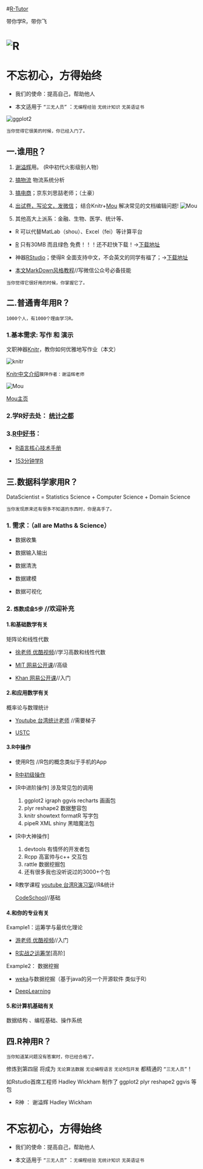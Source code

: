 #[R-Tutor](http://cran.r-project.org/doc/contrib/Liu-FAQ.pdf)

带你学R，带你飞

![R](https://pbs.twimg.com/profile_images/508630159461580801/SPEYeilx_400x400.jpeg)
=======

# 不忘初心，方得始终

 * 我们的使命：提高自己，帮助他人

 * 本文适用于 `“三无人员”` ：`无编程经验` `无统计知识` `无英语证书`

![ggplot2](https://github.com/harryprince/R-Tutor/blob/master/R%26ggplot2/气泡图.png)

`当你觉得它很美的时候，你已经入门了。`


## 一.谁用[R](http://mirror.bjtu.edu.cn/cran/)？

1. [谢溢辉](http://yihui.name/cn/)用。 (R中初代火影级别人物）

2. [搞物流](https://github.com/harryprince/Operation-Research-with-R) 物流系统分析
3. [搞电商](http://www.bjt.name/2014/09/mail-from-audience/)；京东刘思喆老师；（土豪）

4. [出试卷，写论文，发微信](http://www.loyhome.com/%E6%9C%89%E8%B6%A3%E7%9A%84r%E5%8C%85-%E8%AF%95%E5%8D%B7%E7%94%9F%E6%88%90%E5%99%A8-2/)； 结合Knitr+[Mou](http://25.io/mou/) 解决常见的文档编辑问题! 
![Mou](https://github.com/harryprince/R-Tutor/blob/master/R-MarkDown/Mou%E4%BE%8B%E5%AD%90.png)

5. 其他高大上派系：金融、生物、医学、统计等、

* R 可以代替MatLab（shou）、Excel（fei）等计算平台

* [R](http://mirror.bjtu.edu.cn/cran/)
只有30MB 而且绿色 免费！！！还不赶快下载！→[下载地址](http://mirror.bjtu.edu.cn/cran/)

* 神器[RStudio](http://www.rstudio.com/products/rstudio/download/)；使得R 全面支持中文，不会英文的同学有福了；→[下载地址](http://www.rstudio.com/products/rstudio/download/)

* [本文MarkDown风格教程](https://github.com/harryprince/R-Tutor/tree/master/R-MarkDown)//写微信公众号必备技能


`当你觉得它很好用的时候，你掌握它了。`

## 二.普通青年用R？

`1000个人，有1000个理由学习R。`


### 1.基本需求: 写作 和 演示

文职神器[Knitr](http://yihui.name/knitr/)，教你如何优雅地写作业（本文）

![knitr](http://yihui.name/knitr/images/knit-logo.png)

[Knitr中文介绍]( http://cos.name/tag/knitr/)```膜拜作者：谢溢辉老师```

![Mou](http://liveyourbestdreams.com/images/mou-icon-20111010.gif)

[Mou主页](http://25.io/mou/)

### 2.学R好去处：  [统计之都](http://cos.name)


### 3.[R中好书](https://github.com/harryprince/R-Tutor/tree/master/R%E4%B9%A6)：

* [R语言核心技术手册](http://item.jd.com/11520666.html?utm_source=p.yiqifa.com&utm_medium=tuiguang&utm_campaign=t_1_755954&utm_term=42fad2096e0d4ec99989abb0855e0248)

* [153分钟学R](http://cran.r-project.org/doc/contrib/Liu-FAQ.pdf)

## 三.数据科学家用R？

DataScientist = Statistics Science + Computer Science + Domain Science

`当你发现原来还有很多不知道的东西时，你是高手了。`

### 1. 需求：（all are Maths & Science）

* 数据收集    

* 数据输入输出  

* 数据清洗    

* 数据建模

* 数据可视化

### 2.  ```炼数成金5步```   //欢迎补充

#### 1.和基础数学有关

矩阵论和线性代数

* [徐老师 优酷视频](http://i.youku.com/u/UMTIwMTA4MDczNg==)//学习高数和线性代数

* [MIT 网易公开课](http://v.163.com/special/opencourse/daishu.html)//高级

* [Khan 网易公开课](http://v.163.com/special/Khan/linearalgebra.html)//入门

#### 2.和应用数学有关

 概率论与数理统计

* [Youtube 台湾统计老师](https://www.youtube.com/channel/UCp4PY14p-zim26ACwfCzTvQ) //需要梯子

* [USTC](http://staff.ustc.edu.cn/~zwp/teach.htm) 


#### 3.R中操作

* 使用R包 //R包的概念类似于手机的App

* [R中初级操作](https://github.com/harryprince/R-Tutor/tree/master/R%26Matrix)

* [R中进阶操作] 涉及常见包的调用

	1. ggplot2 igraph ggvis recharts 画画包
	2. plyr reshape2 数据整容包
	3. knitr showtext formatR 写字包
	4. pipeR XML shiny 黑暗魔法包	
	
* [R中大神操作]
	1. devtools 有情怀的开发者包
	2. Rcpp   高富帅与c++ 交互包
	3. rattle 数据挖掘包
	4. 还有很多我也没听说过的3000+个包

* R教学课程
	[youtube 台湾R演习室](https://www.youtube.com/watch?v=STcIxf_vUWY&list=PL5AC0ADBF65924EAD)//R&统计

	[CodeSchool](http://tryr.codeschool.com)//基础
		
#### 4.和你的专业有关

Example1：运筹学与最优化理论 

* [游老师 优酷视频](http://i.youku.com/u/UMjA2MTkyNTA0/videos)//入门

*  [R实战之运筹学](https://github.com/harryprince/Operation-Research-with-R)[高阶]

Example2： 数据挖掘

* [weka](http://www.cs.waikato.ac.nz/ml/weka/downloading.html)与数据挖掘（基于java的另一个开源软件 类似于R）

* [DeepLearning](http://www.cnblogs.com/tornadomeet/archive/2012/05/24/2515980.html)  

#### 5.和计算机基础有关

数据结构 、编程基础、操作系统

## 四.R神用R？

`当你知道某问题没有答案时，你已经合格了。`

修炼到第四层 将成为 `无论算法数据` `无论编程语言` `无论R包开发` 都精通的 `“三无人员”`！

如Rstudio首席工程师 Hadley Wickham 制作了 ggplot2 plyr reshape2 ggvis 等包

* R神 ： 谢溢辉     Hadley Wickham 

# 不忘初心，方得始终

 * 我们的使命：提高自己，帮助他人

 * 本文适用于 `“三无人员”` ：`无编程经验` `无统计知识` `无英语证书`




